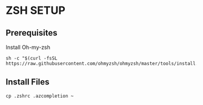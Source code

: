 # ZSH SETUP

## Prerequisites
Install Oh-my-zsh
```
sh -c "$(curl -fsSL https://raw.githubusercontent.com/ohmyzsh/ohmyzsh/master/tools/install.sh)"
```

## Install Files
```
cp .zshrc .azcompletion ~
```


